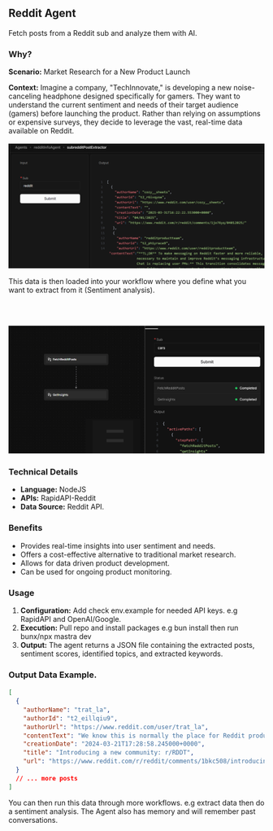 ## Reddit Agent

Fetch posts from a Reddit sub and analyze them with AI.

### Why?

**Scenario:** Market Research for a New Product Launch

**Context:** Imagine a company, "TechInnovate," is developing a new noise-canceling headphone designed specifically for gamers. They want to understand the current sentiment and needs of their target audience (gamers) before launching the product. Rather than relying on assumptions or expensive surveys, they decide to leverage the vast, real-time data available on Reddit.
<br /> <br />
![Reddit Sub AI agent](fetcher.png)

This data is then loaded into your workflow where you define what you want to extract from it (Sentiment analysis).

<br /> <br />

![Workflow example diagram](workflow.png)

### Technical Details

- **Language:** NodeJS
- **APIs:** RapidAPI-Reddit
- **Data Source:** Reddit API.

### Benefits

- Provides real-time insights into user sentiment and needs.
- Offers a cost-effective alternative to traditional market research.
- Allows for data driven product development.
- Can be used for ongoing product monitoring.

### Usage

1.  **Configuration:** Add check env.example for needed API keys. e.g RapidAPI and OpenAI/Google.
2.  **Execution:** Pull repo and install packages e.g bun install then run bunx/npx mastra dev
3.  **Output:** The agent returns a JSON file containing the extracted posts, sentiment scores, identified topics, and extracted keywords.

### Output Data Example.

```json
[
  {
    "authorName": "trat_la",
    "authorId": "t2_eillqiu9",
    "authorUrl": "https://www.reddit.com/user/trat_la",
    "contentText": "We know this is normally the place for Reddit product, platform, and ~~Oscar’s~~ updates, so if you want to see Reddit, Inc. investor-related news and content, head on over to r/RDDT. Spoiler alert: as a community, r/RDDT will have regulatory limitations and operate slightly differently ([lawyercat](https://i.redd.it/p6bk2mmlxjoc1.gif)).",
    "creationDate": "2024-03-21T17:28:58.245000+0000",
    "title": "Introducing a new community: r/RDDT",
    "url": "https://www.reddit.com/r/reddit/comments/1bkc508/introducing_a_new_community_rrddt/"
  }
  // ... more posts
]
```

You can then run this data through more workflows. e.g extract data then do a sentiment analysis. The Agent also has memory and will remember past conversations.

